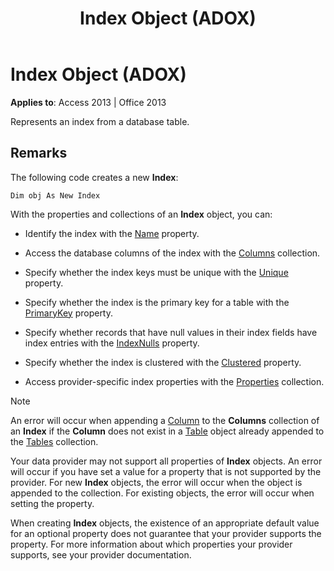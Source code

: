 ﻿---
title: Index Object (ADOX)
TOCTitle: Index Object (ADOX)
ms:assetid: fe368ab1-e396-4684-d930-18b0ba58a925
ms:mtpsurl: https://msdn.microsoft.com/library/JJ250304(v=office.15)
ms:contentKeyID: 48548929
ms.date: 09/18/2015
mtps_version: v=office.15
---

# Index Object (ADOX)


**Applies to**: Access 2013 | Office 2013

Represents an index from a database table.

## Remarks

The following code creates a new **Index**:

    Dim obj As New Index

With the properties and collections of an **Index** object, you can:

  - Identify the index with the [Name](name-property-adox.md) property.

  - Access the database columns of the index with the [Columns](columns-collection-adox.md) collection.

  - Specify whether the index keys must be unique with the [Unique](unique-property-adox.md) property.

  - Specify whether the index is the primary key for a table with the [PrimaryKey](primarykey-property-adox.md) property.

  - Specify whether records that have null values in their index fields have index entries with the [IndexNulls](indexnulls-property-adox.md) property.

  - Specify whether the index is clustered with the [Clustered](clustered-property-adox.md) property.

  - Access provider-specific index properties with the [Properties](properties-collection-ado.md) collection.


> [!NOTE]
> <P>An error will occur when appending a <A href="column-object-adox.md">Column</A> to the <STRONG>Columns</STRONG> collection of an <STRONG>Index</STRONG> if the <STRONG>Column</STRONG> does not exist in a <A href="table-object-adox.md">Table</A> object already appended to the <A href="tables-collection-adox.md">Tables</A> collection.</P>



Your data provider may not support all properties of **Index** objects. An error will occur if you have set a value for a property that is not supported by the provider. For new **Index** objects, the error will occur when the object is appended to the collection. For existing objects, the error will occur when setting the property.

When creating **Index** objects, the existence of an appropriate default value for an optional property does not guarantee that your provider supports the property. For more information about which properties your provider supports, see your provider documentation.

